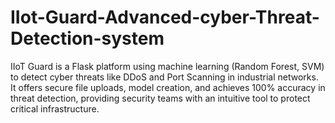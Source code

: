 # IIot-Guard-Advanced-cyber-Threat-Detection-system
IIoT Guard is a Flask platform using machine learning (Random Forest, SVM) to detect cyber threats like DDoS and Port Scanning in industrial networks. It offers secure file uploads, model creation, and achieves 100% accuracy in threat detection, providing security teams with an intuitive tool to protect critical infrastructure.
